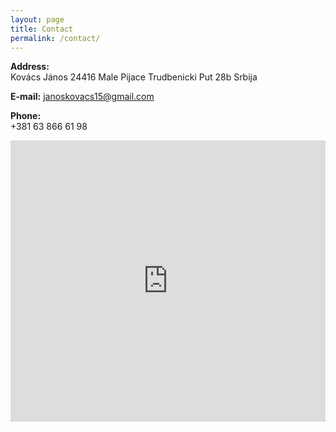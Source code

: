 ```yaml
---
layout: page
title: Contact
permalink: /contact/
---
```


**Address:**  
Kovács János 24416 Male Pijace Trudbenicki Put 28b Srbija

**E-mail:** <a href="mailto:janoskovacs15@gmail.com">janoskovacs15@gmail.com</a>

**Phone:**  
+381 63 866 61 98

<div class="text-center">
	<iframe src="https://www.google.com/maps/embed?pb=!1m18!1m12!1m3!1d44295.35288035119!2d19.872754882264278!3d46.07527719496628!2m3!1f0!2f0!3f0!3m2!1i1024!2i768!4f13.1!3m3!1m2!1s0x0%3A0x0!2zNDbCsDA1JzQ3LjIiTiAxOcKwNTInMDUuMyJF!5e0!3m2!1sen!2sca!4v1534274580765" width="100%" height="450" frameborder="0" style="border:0" allowfullscreen></iframe>	
</div>
